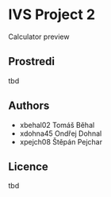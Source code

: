 # IVS Project 2
Calculator preview

Prostredi
---------

tbd

Authors
------

- xbehal02 Tomáš Běhal
- xdohna45 Ondřej Dohnal
- xpejch08 Štěpán Pejchar

Licence
-------

tbd
